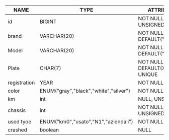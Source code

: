 | NAME         | TYPE                                  | ATTRIBUTES                         | INDEX       |
| ------------ | ------------------------------------- | ---------------------------------- | ----------- |
| id           | BIGINT                                | NOT NULL, A.I, UNSIGNED            | PRIMARY_KEY |
| brand        | VARCHAR(20)                           | NOT NULL, DEFAULT("brand")         | INDEX       |
| Model        | VARCHAR(20)                           | NOT NULL, DEFAULT("model")         | INDEX       |
| Plate        | CHAR(7)                               | NOT NULL, DEFAULT(XX000XX), UNIQUE | INDEX       |
| registration | YEAR                                  | NOT NULL                           | INDEX       |
| color        | ENUM("gray","black","white","silver") | NOT NULL                           |             |
| km           | int                                   | NULL, UNSIGNED                     |             |
| chassis      | int                                   | NOT NULL, UNSIGNED                 | INDEX       |
| used tyoe    | ENUM("km0","usato","N1","aziendali")  | NOT NULL                           | INDEX       |
| crashed      | boolean                               | NULL                               |             |
